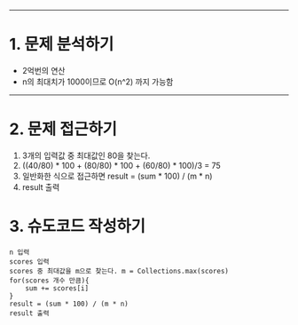 
---

# 1. 문제 분석하기
- 2억번의 연산
- n의 최대치가 1000이므로 O(n^2) 까지 가능함


---

# 2. 문제 접근하기
1. 3개의 입력값 중 최대값인 80을 찾는다.
2. ((40/80) * 100 + (80/80) * 100 + (60/80) * 100)/3 = 75
3. 일반화한 식으로 접근하면 result = (sum * 100) / (m * n)
4. result 출력


# 3. 슈도코드 작성하기
~~~
n 입력
scores 입력
scores 중 최대값을 m으로 찾는다. m = Collections.max(scores)
for(scores 개수 만큼){
    sum += scores[i]
}
result = (sum * 100) / (m * n)
result 출력
~~~